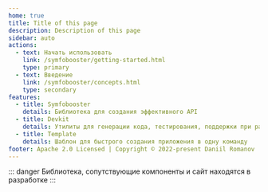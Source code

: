 ```yaml
---
home: true
title: Title of this page
description: Description of this page
sidebar: auto
actions:
  - text: Начать использовать
    link: /symfobooster/getting-started.html
    type: primary
  - text: Введение
    link: /symfobooster/concepts.html
    type: secondary
features:
  - title: Symfobooster
    details: Библиотека для создания эффективного API
  - title: Devkit
    details: Утилиты для генерации кода, тестирования, поддержки при разработке
  - title: Template
    details: Шаблон для быстрого создания приложения в одну команду
footer: Apache 2.0 Licensed | Copyright © 2022-present Daniil Romanov
---
```


::: danger
Библиотека, сопутствующие компоненты и сайт находятся в разработке
:::